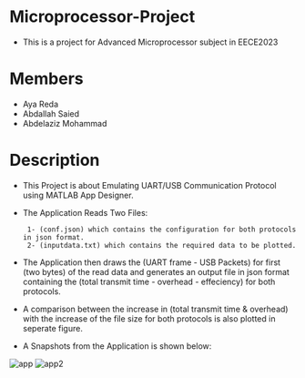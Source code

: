 # Microprocessor-Project

- This is a project for Advanced Microprocessor subject in EECE2023

# Members
- Aya Reda
- Abdallah Saied
- Abdelaziz Mohammad

# Description
- This Project is about Emulating UART/USB Communication Protocol using MATLAB App Designer.

- The Application Reads Two Files:

       1- (conf.json) which contains the configuration for both protocols in json format.
       2- (inputdata.txt) which contains the required data to be plotted.

- The Application then draws the (UART frame - USB Packets) for first (two bytes) of the read data and generates an output file
  in json format containing the (total transmit time - overhead - effeciency) for both protocols.
  
- A comparison between the increase in (total transmit time & overhead) with the increase of the file size for both protocols is also
  plotted in seperate figure.
  
- A Snapshots from the Application is shown below:

 ![app](https://user-images.githubusercontent.com/68661639/141636083-120e14ce-346e-4b78-85b7-ecc571e3e8a5.JPG)
 ![app2](https://user-images.githubusercontent.com/68661639/141638048-0f026d57-f52f-477e-a968-b698fd9662a4.JPG)

  

